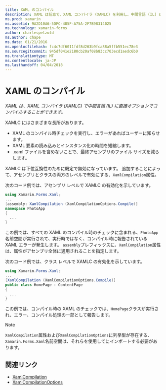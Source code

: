 ```yaml
---
title: XAML のコンパイル
description: XAML は任意で、XAML コンパイラ (XAMLC) を利用し、中間言語 (IL) に直接コンパイルできます。
ms.prod: xamarin
ms.assetid: 9A2D10A6-5DFC-485F-A75A-2F7B98314025
ms.technology: xamarin-forms
author: charlespetzold
ms.author: chape
ms.date: 01/21/2016
ms.openlocfilehash: fc4c7df6011fdf8d263b9fca88a5ffb551ec78e3
ms.sourcegitcommit: 945df041e2180cb20af08b83cc703ecd1aedc6b0
ms.translationtype: MT
ms.contentlocale: ja-JP
ms.lasthandoff: 04/04/2018
---
```

# <a name="xaml-compilation"></a>XAML のコンパイル

_XAML は、XAML コンパイラ (XAMLC) で中間言語 (IL) に直接オプションでコンパイルすることができます。_

XAMLC にはさまざまな長所があります。

- XAML のコンパイル時チェックを実行し、エラーがあればユーザーに知らせます。
- XAML 要素の読み込みとインスタンス化の時間を短縮します。
- .xaml ファイルを含めないことで、最終アセンブリのファイル サイズを減らします。

XAMLC は下位互換性のために既定で無効になっています。 追加することによって、アセンブリとクラスの両方のレベルで有効にする、`XamlCompilation`属性。

次のコード例では、アセンブリ レベルで XAMLC の有効化を示しています。

```csharp
using Xamarin.Forms.Xaml;
...
[assembly: XamlCompilation (XamlCompilationOptions.Compile)]
namespace PhotoApp
{
  ...
}
```

この例では、すべての XAML のコンパイル時のチェックに含まれる、`PhotoApp`名前空間が実行されて、実行時ではなく、コンパイル時に報告されている XAML エラーが発生します。
`assembly`プレフィックスに、`XamlCompilation`属性は、属性がアセンブリ全体に適用されることを指定します。

次のコード例では、クラス レベルで XAMLC の有効化を示しています。

```csharp
using Xamarin.Forms.Xaml;
...
[XamlCompilation (XamlCompilationOptions.Compile)]
public class HomePage : ContentPage
{
  ...
}
```

この例では、コンパイル時の XAML のチェックでは、`HomePage`クラスが実行され、エラー、コンパイル処理の一部として報告します。

> [!NOTE]
> `XamlCompilation`属性および`XamlCompilationOptions`に列挙型が存在する、`Xamarin.Forms.Xaml`名前空間は、それらを使用してにインポートする必要があります。


## <a name="related-links"></a>関連リンク

- [XamlCompilation](https://developer.xamarin.com/api/type/Xamarin.Forms.Xaml.XamlCompilationAttribute/)
- [XamlCompilationOptions](https://developer.xamarin.com/api/type/Xamarin.Forms.Xaml.XamlCompilationOptions/)
